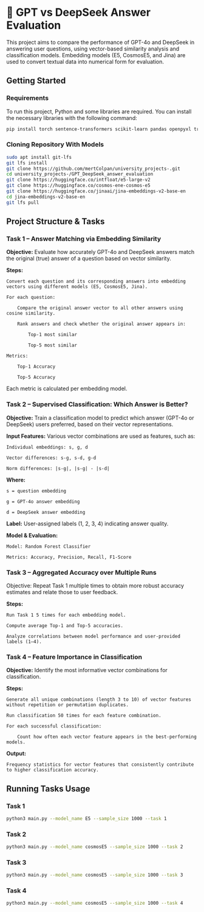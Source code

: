 # 🤖 GPT vs DeepSeek Answer Evaluation

This project aims to compare the performance of GPT-4o and DeepSeek in answering user questions, using vector-based similarity analysis and classification models. Embedding models (E5, CosmosE5, and Jina) are used to convert textual data into numerical form for evaluation.

## Getting Started

### Requirements

To run this project, Python and some libraries are required. You can install the necessary libraries with the following command:
```bash
pip install torch sentence-transformers scikit-learn pandas openpyxl transformers
```

### Cloning Repository With Models
```bash
sudo apt install git-lfs
git lfs install
git clone https://github.com/mertColpan/university_projects-.git
cd university_projects-/GPT_DeepSeek_answer_evaluation
git clone https://huggingface.co/intfloat/e5-large-v2
git clone https://huggingface.co/cosmos-ene-cosmos-e5
git clone https://huggingface.co/jinaai/jina-embeddings-v2-base-en
cd jina-embeddings-v2-base-en
git lfs pull
```


## Project Structure & Tasks
### Task 1 – Answer Matching via Embedding Similarity

**Objective:**
Evaluate how accurately GPT-4o and DeepSeek answers match the original (true) answer of a question based on vector similarity.

**Steps:**

    Convert each question and its corresponding answers into embedding vectors using different models (E5, CosmosE5, Jina).

    For each question:

        Compare the original answer vector to all other answers using cosine similarity.

        Rank answers and check whether the original answer appears in:

            Top-1 most similar

            Top-5 most similar

    Metrics:

        Top-1 Accuracy

        Top-5 Accuracy

Each metric is calculated per embedding model.
### Task 2 – Supervised Classification: Which Answer is Better?

**Objective:**
Train a classification model to predict which answer (GPT-4o or DeepSeek) users preferred, based on their vector representations.

**Input Features:**
Various vector combinations are used as features, such as:

    Individual embeddings: s, g, d

    Vector differences: s-g, s-d, g-d

    Norm differences: |s-g|, |s-g| - |s-d|

**Where:**

    s = question embedding

    g = GPT-4o answer embedding

    d = DeepSeek answer embedding

**Label:**
User-assigned labels (1, 2, 3, 4) indicating answer quality.

**Model & Evaluation:**

    Model: Random Forest Classifier

    Metrics: Accuracy, Precision, Recall, F1-Score

### Task 3 – Aggregated Accuracy over Multiple Runs

Objective:
Repeat Task 1 multiple times to obtain more robust accuracy estimates and relate those to user feedback.

**Steps:**

    Run Task 1 5 times for each embedding model.

    Compute average Top-1 and Top-5 accuracies.

    Analyze correlations between model performance and user-provided labels (1–4).

### Task 4 – Feature Importance in Classification

**Objective:**
Identify the most informative vector combinations for classification.

**Steps:**

    Generate all unique combinations (length 3 to 10) of vector features without repetition or permutation duplicates.

    Run classification 50 times for each feature combination.

    For each successful classification:

        Count how often each vector feature appears in the best-performing models.

**Output:**

    Frequency statistics for vector features that consistently contribute to higher classification accuracy.


## Running Tasks Usage

### Task 1
```bash
python3 main.py --model_name E5 --sample_size 1000 --task 1
```

### Task 2
```bash
python3 main.py --model_name cosmosE5 --sample_size 1000 --task 2
```

### Task 3
```bash
python3 main.py --model_name cosmosE5 --sample_size 1000 --task 3
```

### Task 4
```bash
python3 main.py --model_name cosmosE5 --sample_size 1000 --task 4
```